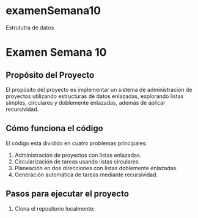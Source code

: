 # examenSemana10
Estrututra de datos
# Examen Semana 10

## Propósito del Proyecto
El propósito del proyecto es implementar un sistema de administración de proyectos utilizando estructuras de datos enlazadas, explorando listas simples, circulares y doblemente enlazadas, además de aplicar recursividad.

## Cómo funciona el código
El código está dividido en cuatro problemas principales:
1. Administración de proyectos con listas enlazadas.
2. Circularización de tareas usando listas circulares.
3. Planeación en dos direcciones con listas doblemente enlazadas.
4. Generación automática de tareas mediante recursividad.

## Pasos para ejecutar el proyecto
1. Clona el repositorio localmente:
